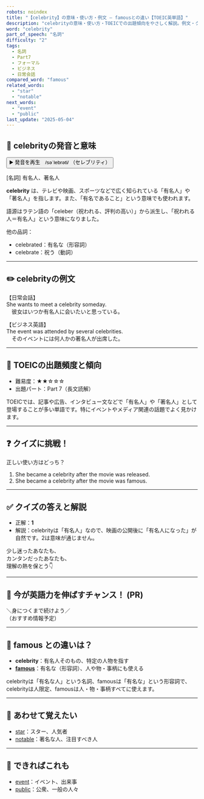 ```yaml
---
robots: noindex
title: "【celebrity】の意味・使い方・例文 ― famousとの違い【TOEIC英単語】"
description: "celebrityの意味・使い方・TOEICでの出題傾向をやさしく解説。例文・クイズ付きでfamousとの違いもわかりやすく学べます。"
word: "celebrity"
part_of_speech: "名詞"
difficulty: "2"
tags:
  - 名詞
  - Part7
  - フォーマル
  - ビジネス
  - 日常会話
compared_word: "famous"
related_words:
  - "star"
  - "notable"
next_words:
  - "event"
  - "public"
last_update: "2025-05-04"
---
```


## 🔰 celebrityの発音と意味

<button class="play-audio" onclick="playTTS('celebrity')">
  <span class="play-audio-main">
    ▶️ 発音を再生　/səˈlebrəti/
  </span>
  <span class="play-audio-sub">
    （セレブリティ）
  </span>
</button>

[名詞] 有名人、著名人

**celebrity** は、テレビや映画、スポーツなどで広く知られている「有名人」や「著名人」を指します。また、「有名であること」という意味でも使われます。

語源はラテン語の「celeber（祝われる、評判の高い）」から派生し、「祝われる人＝有名人」という意味になりました。

他の品詞：  
- celebrated：有名な（形容詞）
- celebrate：祝う（動詞）

---

## ✏️ celebrityの例文

【日常会話】  
She wants to meet a celebrity someday.  
　彼女はいつか有名人に会いたいと思っている。

【ビジネス英語】  
The event was attended by several celebrities.  
　そのイベントには何人かの著名人が出席した。

---

## 🎯 TOEICの出題頻度と傾向

- 難易度：★★☆☆☆
- 出題パート：Part 7（長文読解）

TOEICでは、記事や広告、インタビュー文などで「有名人」や「著名人」として登場することが多い単語です。特にイベントやメディア関連の話題でよく見かけます。

---

## ❓ クイズに挑戦！

正しい使い方はどっち？

1. She became a celebrity after the movie was released.  
2. She became a celebrity after the movie was famous.

---

## ✅ クイズの答えと解説

- 正解：**1**
- 解説：celebrityは「有名人」なので、映画の公開後に「有名人になった」が自然です。2は意味が通じません。

少し迷ったあなたも、  
カンタンだったあなたも、  
理解の熱を保とう👇️

---

## 🚀 今が英語力を伸ばすチャンス！ (PR)

<div class="info-center">
＼身につくまで続けよう／<br>  
（おすすめ情報予定）
</div>

---

## 🤔  famous との違いは？

- **celebrity**：有名人そのもの、特定の人物を指す
- **[famous](/word/famous/)**：有名な（形容詞）、人や物・事柄にも使える

celebrityは「有名な人」という名詞、famousは「有名な」という形容詞で、celebrityは人限定、famousは人・物・事柄すべてに使えます。

---

## 🧩 あわせて覚えたい

- [star](/word/star/)：スター、人気者
- [notable](/word/notable/)：著名な人、注目すべき人

---

## 📖 できればこれも

- [event](/word/event/)：イベント、出来事
- [public](/word/public/)：公衆、一般の人々

<!-- cvid: aid46_bid24 -->
